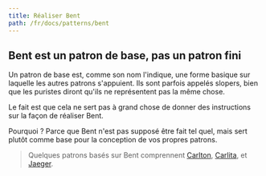 ```yaml
---
title: Réaliser Bent
path: /fr/docs/patterns/bent
---
```


## Bent est un patron de base, pas un patron fini

Un patron de base est, comme son nom l'indique, une forme basique sur laquelle les autres patrons s'appuient.
Ils sont parfois appelés slopers, bien que les puristes diront qu'ils ne représentent pas la même chose.

Le fait est que cela ne sert pas à grand chose de donner des instructions sur la façon de réaliser Bent.

Pourquoi ? Parce que Bent n'est pas supposé être fait tel quel, mais sert plutôt comme base pour la conception de vos propres patrons.

> Quelques patrons basés sur Bent comprennent 
> [Carlton](/patterns/carlton),
> [Carlita](/patterns/carlita),
> et
> [Jaeger](/patterns/jaeger).
